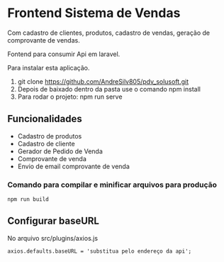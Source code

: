 # Frontend Sistema de Vendas

Com cadastro de clientes, produtos, cadastro de vendas, geração de comprovante de vendas.

Fontend para consumir Api em laravel.

Para instalar esta aplicação.

 1. git clone https://github.com/AndreSilv805/pdv_solusoft.git
 2. Depois de baixado dentro da pasta use o comando npm install 
 3. Para rodar o projeto: npm run serve

## Funcionalidades

* Cadastro de produtos
* Cadastro de cliente
* Gerador de Pedido de Venda
* Comprovante de venda
* Envio de email comprovante de venda

### Comando para compilar e minificar arquivos para produção
```
npm run build
```
## Configurar baseURL
No arquivo src/plugins/axios.js
```
axios.defaults.baseURL = 'substitua pelo endereço da api';
```


